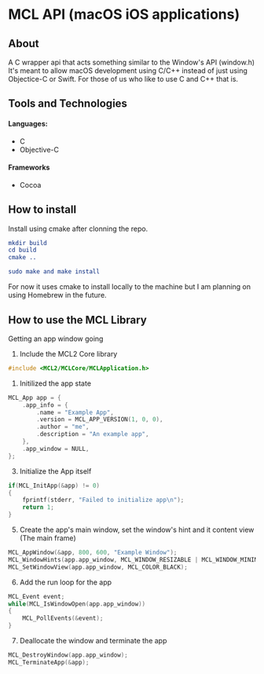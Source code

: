 # MCL API (macOS iOS applications)

## About

A C wrapper api that acts something similar to the Window's API (window.h)
It's meant to allow macOS development using C/C++ instead of just using Objectice-C or Swift.
For those of us who like to use C and C++ that is.

## Tools and Technologies

#### Languages:

* C
* Objective-C

#### Frameworks

* Cocoa

## How to install

Install using cmake after clonning the repo.

```cmake
mkdir build
cd build
cmake ..

sudo make and make install
```

For now it uses cmake to install locally to the machine but I am planning on using Homebrew in the future.

## How to use the MCL Library


Getting an app window going

1. Include the MCL2 Core library 
```C++
#include <MCL2/MCLCore/MCLApplication.h>
```

1. Initilized the app state
   
```C++
MCL_App app = {
    .app_info = {
        .name = "Example App",
        .version = MCL_APP_VERSION(1, 0, 0),
        .author = "me",
        .description = "An example app",
    },
    .app_window = NULL,
};
```

3. Initialize the App itself

```C++
if(MCL_InitApp(&app) != 0)
{
    fprintf(stderr, "Failed to initialize app\n");
    return 1;
}
```

5. Create the app's main window, set the window's hint and it content view (The main frame)
   
```C++
MCL_AppWindow(&app, 800, 600, "Example Window");
MCL_WindowHints(app.app_window, MCL_WINDOW_RESIZABLE | MCL_WINDOW_MINIMIZED);
MCL_SetWindowView(app.app_window, MCL_COLOR_BLACK);
```

6. Add the run loop for the app

```C++
MCL_Event event;
while(MCL_IsWindowOpen(app.app_window))
{
    MCL_PollEvents(&event);
} 
```

7. Deallocate the window and terminate the app
   
```C++
MCL_DestroyWindow(app.app_window);
MCL_TerminateApp(&app);
```